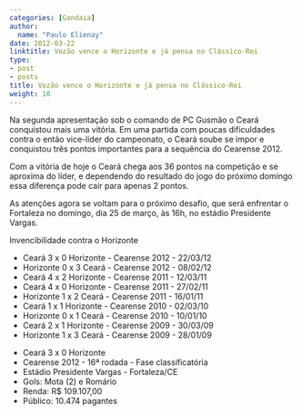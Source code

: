 ```yaml
---
categories: [Gandaia]
author:
  name: "Paulo Elienay"
date: 2012-03-22
linktitle: Vozão vence o Horizonte e já pensa no Clássico-Rei
type:
- post
- posts
title: Vozão vence o Horizonte e já pensa no Clássico-Rei
weight: 10
---
```

Na segunda apresentação sob o comando de PC Gusmão o Ceará conquistou mais uma vitória. Em uma partida com poucas dificuldades contra o então vice-líder do campeonato, o Ceará soube se impor e conquistou três pontos importantes para a sequência do Cearense 2012.

Com a vitória de hoje o Ceará chega aos 36 pontos na competição e se aproxima do líder, e dependendo do resultado do jogo do próximo domingo essa diferença pode cair para apenas 2 pontos.

As atenções agora se voltam para o próximo desafio, que será enfrentar o Fortaleza no domingo, dia 25 de março, às 16h, no estádio Presidente Vargas.

Invencibilidade contra o Horizonte
* Ceará 3 x 0 Horizonte - Cearense 2012 - 22/03/12
* Horizonte 0 x 3 Ceará - Cearense 2012 - 08/02/12
* Ceará 4 x 2 Horizonte - Cearense 2011 - 12/03/11 
* Ceará 4 x 0 Horizonte - Cearense 2011 - 27/02/11 
* Horizonte 1 x 2 Ceará - Cearense 2011 - 16/01/11
* Ceará 1 x 1 Horizonte - Cearense 2010 - 02/03/10
* Horizonte 0 x 1 Ceará - Cearense 2010 - 10/01/10
* Ceará 2 x 1 Horizonte - Cearense 2009 - 30/03/09 
* Horizonte 1 x 3 Ceará - Cearense 2009 - 28/01/09

- Ceará 3 x 0 Horizonte
- Cearense 2012 - 16ª rodada - Fase classificatória
- Estádio Presidente Vargas - Fortaleza/CE
- Gols: Mota (2) e Romário
- Renda: R$ 109.107,00
- Público: 10.474 pagantes

